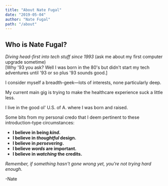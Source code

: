 ```yaml
---
title: "About Nate Fugal"
date: "2019-05-04"
author: "Nate Fugal"
path: "/about"
---
```


## Who is Nate Fugal?

_Diving head-first into tech stuff since 1993_ (ask me about my first computer upgrade sometime) <br />
[Why '93 you ask? Well I was born in the 80's but didn't start my tech adventures until '93 or so plus '93 sounds good.]

I consider myself a breadth-geek—lots of interests, none particularly deep.

My current main gig is trying to make the healthcare experience suck a little less.

I live in the good ol' U.S. of A. where I was born and raised.

Some bits from my personal credo that I deem pertinent to these introduction-type circumstances:

  + **I believe in being _kind_.**
  + **I believe in _thoughtful_ design.**
  + **I believe in _persevering_.**
  + **I believe _words_ are important.**
  + **I believe in _watching_ the credits.**  

_Remember, if something hasn't gone wrong yet, you're not trying hard enough._

-Nate
